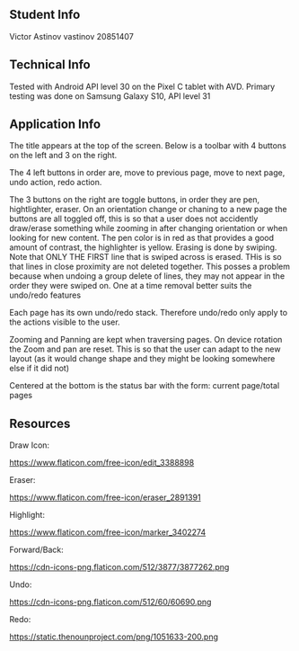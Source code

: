 ## Student Info

Victor Astinov
vastinov 20851407

## Technical Info
Tested with Android API level 30 on the Pixel C tablet with AVD. Primary testing was done on Samsung Galaxy S10, API level 31

## Application Info
The title appears at the top of the screen. Below is a toolbar with 4 buttons on the left and 3 on the right.

The 4 left buttons in order are, move to previous page, move to next page, undo action, redo action.

The 3 buttons on the right are toggle buttons, in order they are pen, hightlighter, eraser. On an orientation change or chaning to a new page the buttons are all toggled off, this is so that a user does not accidently draw/erase something while zooming in after changing orientation or when looking for new content. The pen color is in red as that provides a good amount of contrast, the highlighter is yellow. Erasing is done by swiping. Note that ONLY THE FIRST line that is swiped across is erased. THis is so that lines in close proximity are not deleted together. This posses a problem because when undoing a group delete of lines, they may not appear in the order they were swiped on. One at a time removal better suits the undo/redo features

Each page has its own undo/redo stack. Therefore undo/redo only apply to the actions visible to the user.

Zooming and Panning are kept when traversing pages. On device rotation the Zoom and pan are reset. This is so that the user can adapt to the new layout (as it would change shape and they might be looking somewhere else if it did not)

Centered at the bottom is the status bar with the form: current page/total pages


## Resources

Draw Icon:

https://www.flaticon.com/free-icon/edit_3388898

Eraser:

https://www.flaticon.com/free-icon/eraser_2891391

Highlight:

https://www.flaticon.com/free-icon/marker_3402274

Forward/Back:

https://cdn-icons-png.flaticon.com/512/3877/3877262.png

Undo:

https://cdn-icons-png.flaticon.com/512/60/60690.png

Redo:

https://static.thenounproject.com/png/1051633-200.png